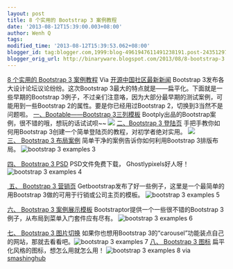 ```yaml
---
layout: post
title: 8 个实用的 Bootstrap 3 案例教程
date: '2013-08-12T15:39:00.003+08:00'
author: Wenh Q
tags:
modified_time: '2013-08-12T15:39:53.062+08:00'
blogger_id: tag:blogger.com,1999:blog-4961947611491238191.post-2435129776741669545
blogger_orig_url: http://binaryware.blogspot.com/2013/08/8-bootstrap-3.html
---
```

[
8 个实用的 Bootstrap 3
案例教程](http://www.oschina.net/news/42984/8-useful-bootstrap-3-examples-and-tutorials)
Via [开源中国社区最新新闻](http://www.oschina.net/?from=rss)
Bootstrap 3发布各大设计论坛议论纷纷。这次Bootstrap
3最大的特点就是——扁平化。下面就是一些早期的Bootstrap
3例子，不过亲们注意咯，因为大部分最早期的测试案例，可能用到一些Bootstrap
2的属性。要是你已经用过Bootstrap 2，切换到3当然不是问题啦。
[一、Bootable——Bootstrap
3三列模板](http://www.bootply.com/render/69913)
Bootply出品的Bootstrap案例，很不错的哦，想玩的话试试呗~~
![](http://static.oschina.net/uploads/space/2013/0807/090947_gLe1_179699.png)
[二、Bootstrap 3
登陆页](http://www.williamghelfi.com/blog/2013/08/04/bootstrap-in-practice-a-landing-page/)
手把手教你如何用Bootstrap 3创建一个简单登陆页的教程，对初学者绝对实用。
![](http://static.oschina.net/uploads/space/2013/0807/091324_FI4M_179699.jpg)
[三、 Bootstrap 3
布局案例](http://dribbble.com/shots/1055080-Bootstrap-3-Example-Layout)
简单干净的案例告诉你如何利用Bootstrap 3排版布局。
![bootstrap 3 examples
3](http://static.oschina.net/uploads/img/201308/07102008_e1qW.png)

[四、 Bootstrap 3
PSD](http://ghostlypixels.com/freebies/twitter-bootstrap-3-psd)
PSD文件免费下载， Ghostlypixels好人呀！![bootstrap 3 examples
4](http://static.oschina.net/uploads/img/201308/07102008_2i8H.png)

[ 五、 Bootstrap 3
营销页](http://examples.getbootstrap.com/jumbotron/index.html)
Getbootstrap发布了好一些例子，这里是一个最简单的用Bootstrap
3做的可用于行销或公司主页的模板。 ![bootstrap 3 examples
5](http://static.oschina.net/uploads/img/201308/07102009_czd4.png)

[六、 Bootstrap 3 案例展示模板](http://www.bootstraptor.com/bootstrap3)
Bootstraptor提供一个一些很不错的Bootstrap
3例子，从布局到菜单入门套件应有尽有。
![bootstrap 3 examples
6](http://static.oschina.net/uploads/img/201308/07102009_F5iM.png)

[七、 Bootstrap 3 图片切换](http://jasonbradley.me/examples/carousel/)
如果你也想用Bootstrap
3的“carousel”功能装点自己的网站，那就去看看吧。![bootstrap 3 examples
7](http://static.oschina.net/uploads/img/201308/07102009_gvql.png)
[八、 Bootstrap 3 图标](http://bootply.com/61521)
扁平化风格的图标，想怎么用就怎么用！
![bootstrap 3 examples
8](http://static.oschina.net/uploads/img/201308/07102010_sKBN.png)
via
[smashinghub](http://smashinghub.com/8-useful-bootstrap-3-examples-and-tutorials.htm)

